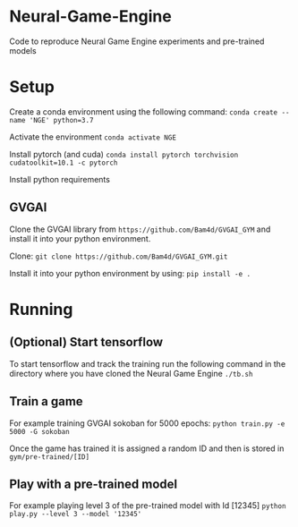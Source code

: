 # Neural-Game-Engine
Code to reproduce Neural Game Engine experiments and pre-trained models


# Setup

Create a conda environment using the following command:
`conda create --name 'NGE' python=3.7`

Activate the environment
`conda activate NGE`

Install pytorch (and cuda)
`conda install pytorch torchvision cudatoolkit=10.1 -c pytorch`

Install python requirements

## GVGAI

Clone the GVGAI library from `https://github.com/Bam4d/GVGAI_GYM` and install it into your python environment.

Clone:
`git clone https://github.com/Bam4d/GVGAI_GYM.git`

Install it into your python environment by using:
`pip install -e .`

# Running

## (Optional) Start tensorflow 
To start tensorflow and track the training run the following command in the directory where you have cloned the Neural Game Engine
`./tb.sh`

## Train a game

For example training GVGAI sokoban for 5000 epochs:
`python train.py -e 5000 -G sokoban`

Once the game has trained it is assigned a random ID and then is stored in `gym/pre-trained/[ID]`

## Play with a pre-trained model

For example playing level 3 of the pre-trained model with Id [12345]
`python play.py --level 3 --model '12345'`

